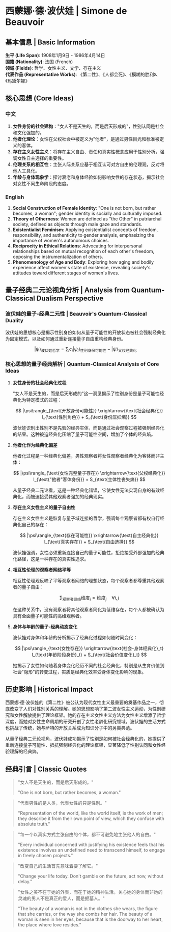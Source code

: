 # 西蒙娜·德·波伏娃 | Simone de Beauvoir

## 基本信息 | Basic Information

**生平 (Life Span)**: 1908年1月9日 - 1986年4月14日  
**国籍 (Nationality)**: 法国 (French)  
**领域 (Fields)**: 哲学、女性主义、文学、存在主义  
**代表作品 (Representative Works)**: 《第二性》、《人都会死》、《模糊的胜利》、《玛黛尔娜》

## 核心思想 (Core Ideas)

### 中文
1. **女性身份的社会建构**："女人不是天生的，而是后天形成的"，性别认同是社会和文化强加的。
2. **他者化理论**：女性在父权社会中被定义为"他者"，是通过男性目光和标准被定义的客体。
3. **存在主义女性主义**：将存在主义自由、责任和真实性概念应用于性别分析，强调女性自主选择的重要性。
4. **伦理关系的相互性**：主张人际关系应基于相互认可对方自由的伦理观，反对将他人工具化。
5. **年龄与身体现象学**：探讨衰老和身体经验如何影响女性的存在状态，揭示社会对女性不同生命阶段的态度。

### English
1. **Social Construction of Female Identity**: "One is not born, but rather becomes, a woman"; gender identity is socially and culturally imposed.
2. **Theory of Otherness**: Women are defined as "the Other" in patriarchal society, defined as objects through male gaze and standards.
3. **Existentialist Feminism**: Applying existentialist concepts of freedom, responsibility, and authenticity to gender analysis, emphasizing the importance of women's autonomous choices.
4. **Reciprocity in Ethical Relations**: Advocating for interpersonal relationships based on mutual recognition of each other's freedom, opposing the instrumentalization of others.
5. **Phenomenology of Age and Body**: Exploring how aging and bodily experience affect women's state of existence, revealing society's attitudes toward different stages of women's lives.

## 量子经典二元论视角分析 | Analysis from Quantum-Classical Dualism Perspective

### 波伏娃的量子-经典二元性 | Beauvoir's Quantum-Classical Duality

波伏娃的思想核心是揭示性别身份如何从量子可能性的开放状态被社会强制经典化为固定模式，以及如何通过重新连接量子自由重构经典身份。

$$
|\psi\rangle_{\text{波伏娃哲学}} = \sum_i c_i|\psi_i\rangle_{\text{性别身份可能性}} - |\psi\rangle_{\text{父权经典化}}
$$

### 核心思想的量子经典解析 | Quantum-Classical Analysis of Core Ideas

1. **女性身份的社会经典化过程**

   "女人不是天生的，而是后天形成的"这一洞见揭示了性别身份是量子可能性经典化为特定模式的过程：

   $$
   |\psi\rangle_{\text{开放身份可能性}} \xrightarrow{\text{社会经典化}} I_{\text{性别角色}} + S_{\text{身份压抑熵}}
   $$

   波伏娃识别出性别不是先验的经典实体，而是通过社会观察过程被强制经典化的结果。这种被迫经典化压缩了量子可能性空间，增加了个体的经典熵。

2. **他者化作为经典化偏差**

   他者化过程是一种经典化偏差，男性观察者将女性观察者经典化为客体而非主体：

   $$
   |\psi\rangle_{\text{女性完整量子存在}} \xrightarrow{\text{父权经典化}} I_{\text{"他者"客体身份}} + S_{\text{主体性丧失熵}}
   $$

   从量子经典二元论看，这是一种经典化错误，它使女性无法实现自身的有效经典化，而被迫接受其他观察者强加的经典现实。

3. **存在主义女性主义的量子自由性**

   存在主义女性主义是恢复与量子域连接的哲学，强调每个观察者都有权自行经典化自己的存在：

   $$
   |\psi\rangle_{\text{存在可能性}} \xrightarrow{\text{自主经典化}} I_{\text{真实存在}} + S_{\text{自由选择}}
   $$

   波伏娃强调，女性必须重新连接自己的量子可能性，拒绝接受外部强加的经典化路径，这是一种存在的真实性追求。

4. **相互性伦理的观察者网络平等**

   相互性伦理观反映了平等观察者网络的理想状态，每个观察者都尊重其他观察者的量子自由：

   $$
   \sum_{\text{观察者网络}} \text{维度}_i \approx \text{维度}_j \quad \forall i,j
   $$

   在这种关系中，没有观察者将其他观察者简化为低维存在，每个人都被确认为具有全面量子可能性的高维观察者。

5. **身体与年龄的量子-经典动态变化**

   波伏娃对身体和年龄的分析揭示了经典化过程如何随时间变化：

   $$
   |\psi\rangle_{\text{女性存在}} \xrightarrow{\text{社会-身体经典化}_t} I_{\text{年龄阶段身份}_t} + S_{\text{社会价值变化}_t}
   $$

   她揭示了女性如何随着身体变化经历不同的社会经典化，特别是从生育价值到社会"隐形"的转变过程，实质是经典化效率受身体变化影响的现象。

## 历史影响 | Historical Impact

西蒙娜·德·波伏娃的《第二性》被公认为现代女性主义最重要的奠基作品之一，彻底改变了人们对性别关系的理解。她的思想影响了第二波女性主义运动，为性别研究和女性解放提供了理论框架。她的存在主义女性主义方法为女性主义增添了哲学深度，而她对女性生命周期的研究开创了女性老龄化研究领域。波伏娃的生活方式也挑战了传统，她与萨特的开放关系成为知识分子中的另类典范。

从量子经典二元论视角，波伏娃成功揭示了性别是如何被社会经典化的，她提供了重新连接量子可能性、抵抗强制经典化的理论框架，显著降低了性别认同和女性经验理解的经典熵。

## 经典引言 | Classic Quotes

> "女人不是天生的，而是后天形成的。"
> 
> "One is not born, but rather becomes, a woman."

> "代表男性的是人类，代表女性的只是性别。"
> 
> "Representation of the world, like the world itself, is the work of men; they describe it from their own point of view, which they confuse with absolute truth."

> "每一个以真实方式主张自由的个体，都不可避免地主张他人的自由。"
> 
> "Every individual concerned with justifying his existence feels that his existence involves an undefined need to transcend himself, to engage in freely chosen projects."

> "改变自己的生活首先意味着要了解它。"
> 
> "Change your life today. Don't gamble on the future, act now, without delay."

> "女性之美不在于她的外表，而在于她的精神生活。关心她的身体而非她的灵魂的男人不是真正的爱人，而是掘墓人。"
> 
> "The beauty of a woman is not in the clothes she wears, the figure that she carries, or the way she combs her hair. The beauty of a woman is seen in her eyes, because that is the doorway to her heart, the place where love resides." 